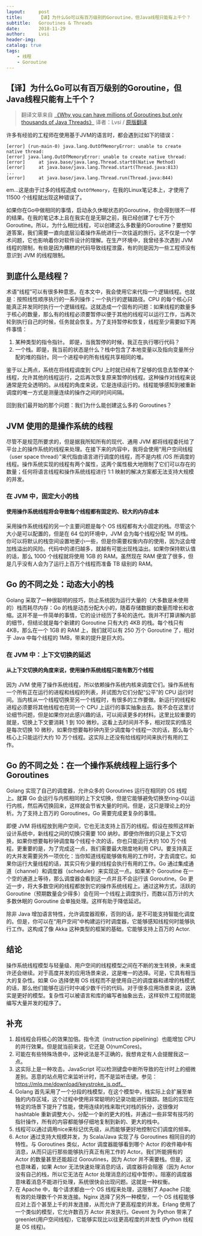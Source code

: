 ```yaml
---
layout:     post
title:      【译】为什么Go可以有百万级别的Goroutine，但Java线程只能有上千个？
subtitle:   Goroutines & Threads
date:       2018-11-29
author:     Lvsi
header-img: 
catalog: true
tags:
    - 线程
    - Goroutine
---
```


## 【译】为什么Go可以有百万级别的Goroutine，但Java线程只能有上千个？

> 翻译文章来自 [《Why you can have millions of Goroutines but only thousands of Java Threads》](https://rcoh.me/posts/why-you-can-have-a-million-go-routines-but-only-1000-java-threads/)
> 译者：Lvsi / [原版翻译](https://www.infoq.cn/article/a-million-go-routines-but-only-1000-java-threads)

许多有经验的工程师在使用基于JVM的语言时，都会遇到过如下的错误：

```
[error] (run-main-0) java.lang.OutOfMemoryError: unable to create native thread: 
[error] java.lang.OutOfMemoryError: unable to create native thread: 
[error] 	at java.base/java.lang.Thread.start0(Native Method)
[error] 	at java.base/java.lang.Thread.start(Thread.java:813)
...
[error] 	at java.base/java.lang.Thread.run(Thread.java:844)
```

em...这是由于过多的线程造成 ```OutOfMemory```，在我的Linux笔记本上，才使用了 11500 个线程就出现这种错误了。

如果你在Go中做相同的事情，启动永久休眠状态的Goroutine，你会得到很不一样的结果。在我的笔记本上且在我实在是无聊之前，我已经创建了七千万个Goroutine。所以，为什么相比线程，可以创建这么多数量的Goroutine？要想知道答案，我们需要一直向底层沿着操作系统进行一次往返的旅行。这不仅是一个学术问题，它也影响着你对软件设计的理解。在生产环境中，我曾经多次遇到 JVM 线程的限制，有些是因为糟糕的代码导致线程泄露，有的则是因为一些工程师没有意识到 JVM 的线程限制。

## 到底什么是线程？

术语“线程”可以有很多种意思。在本文中，我会使用它来代指一个逻辑线程。也就是：按照线性顺序执行的一系列操作；一个执行的逻辑路径。CPU 的每个核心只能真正并发同时执行一个逻辑线程。这就造成一个固有的问题：如果线程的数量多于核心的数量，那么有的线程必须要暂停以便于其他的线程可以运行工作，当再次轮到执行自己的时候，任务就会恢复。为了支持暂停和恢复，线程至少需要如下两件事情：

1. 某种类型的指令指针。 即是，当我暂停的时候，我正在执行哪行代码？
2. 一个栈。即是，我当前的状态是什么？栈中包含了本地变量以及指向变量所分配的堆的指针。同一个进程中的所有线程共享相同的堆。

鉴于以上两点，系统在将线程调度到 CPU 上时就已经有了足够的信息去暂停某个线程，允许其他的线程运行，之后再次恢复原来暂停的线程。这种操作对线程来说通常是完全透明的。从线程的角度来说，它是连续运行的。线程能够感知到被重新调度的唯一方式是测量连续的操作之间的时间间隔。

回到我们最开始的那个问题：我们为什么能创建这么多的 Goroutines？

## JVM 使用的是操作系统的线程

尽管不是规范所要求的，但是据我所知所有的现代、通用 JVM 都将线程委托给了平台上的操作系统的线程来处理。在接下来的内容中，我将会使用“用户空间线程（user space thread）”来代指由语言进行调度的线程，而不是内核 /OS 所调度的线程。操作系统实现的线程有两个属性，这两个属性极大地限制了它们可以存在的数量；任何将语言线程和操作系统线程进行 1:1 映射的解决方案都无法支持大规模的并发。

### 在 JVM 中，固定大小的栈

#### 使用操作系统线程将会导致每个线程都有固定的、较大的内存成本

采用操作系统线程的另一个主要问题是每个 OS 线程都有大小固定的栈。尽管这个大小是可以配置的，但是在 64 位的环境中，JVM 会为每个线程分配 1M 的栈。你可以将默认的栈空间设置地更小一些，但是你需要权衡内存的使用，因为这会增加栈溢出的风险。代码中的递归越多，就越有可能出现栈溢出。如果你保持默认值的话，那么 1000 个线程就将使用 1GB 的 RAM。虽然现在 RAM 便宜了很多，但是几乎没有人会为了运行上百万个线程而准备 TB 级别的 RAM。

## Go 的不同之处：动态大小的栈

Golang 采取了一种很聪明的技巧，防止系统因为运行大量的（大多数是未使用的）栈而耗尽内存：Go 的栈是动态分配大小的，随着存储数据的数量而增长和收缩。这并不是一件简单的事情，它的设计经历了多轮的迭代。我并不打算讲解内部的细节，但结论就是每个新建的 Goroutine 只有大约 4KB 的栈。每个栈只有 4KB，那么在一个 1GB 的 RAM 上，我们就可以有 250 万个 Goroutine 了，相对于 Java 中每个线程的 1MB，带来的提升是巨大的。

### 在 JVM 中：上下文切换的延迟

#### 从上下文切换的角度来说，使用操作系统线程只能有数万个线程

因为 JVM 使用了操作系统线程，所以依赖操作系统内核来调度它们。操作系统有一个所有正在运行的进程和线程的列表，并试图为它们分配“公平”的 CPU 运行时间。当内核从一个线程切换至另一个线程时，有很多的工作要做。新运行的线程和进程必须要将其他线程也在同一个 CPU 上运行的事实抽象出去。我不会在这里讨论细节问题，但是如果你对此感兴趣的话，可以阅读更多的材料。这里比较重要的就是，切换上下文要消耗 1 到 100 微秒。这看上去时间并不多，相对现实的情况是每次切换 10 微秒，如果你想要每秒钟内至少调度每个线程一次的话，那么每个核心上只能运行大约 10 万个线程。这实际上还没有给线程时间来执行有用的工作。

## Go 的不同之处：在一个操作系统线程上运行多个 Goroutines

Golang 实现了自己的调度器，允许众多的 Goroutines 运行在相同的 OS 线程上。就算 Go 会运行与内核相同的上下文切换，但是它能够避免切换至ring-0以运行内核，然后再切换回来，这样就会节省大量的时间。但是，这只是理论上的分析。为了支持上百万的 Goroutines，Go 需要完成更复杂的事情。

即便 JVM 将线程放到用户空间，它也无法支持上百万的线程。假设在按照这样新设计系统中，新线程之间的切换只需要 100 纳秒。即便你所做的只是上下文切换，如果你想要每秒钟调度每个线程十次的话，你也只能运行大约 100 万个线程。更重要的是，为了完成这一点，我们需要最大限度地利用 CPU。要支持真正的大并发需要另外一项优化：当你知道线程能够做有用的工作时，才去调度它。如果你运行大量线程的话，其实只有少量的线程会执行有用的工作。Go 通过集成通道（channel）和调度器（scheduler）来实现这一点。如果某个 Goroutine 在一个空的通道上等待，那么调度器会看到这一点并且不会运行该 Goroutine。Go 更近一步，将大多数空闲的线程都放到它的操作系统线程上。通过这种方式，活跃的 Goroutine（预期数量会少得多）会在同一个线程上调度执行，而数以百万计的大多数休眠的 Goroutine 会单独处理。这样有助于降低延迟。

除非 Java 增加语言特性，允许调度器观察，否则的话，是不可能支持智能化调度的。但是，你可以在“用户空间”中构建运行时调度器，它能够感知线程何时能够执行工作。这构成了像 Akka 这种类型的框架的基础，它能够支持上百万的 Actor.

## 结论

操作系统线程模型与轻量级、用户空间的线程模型之间在不断的发生转换，未来或许还会继续。对于高度并发的应用场景来说，这是唯一的选择。可是，它具有相当大的复杂性。如果 Go 选择使用 OS 线程而不是使用自己的调度器和递增的栈模式的话，那么他们能够在运行时中减少数千行的代码。对于很多应用场景来说，这确实是更好的模型。复杂性可以被语言和库的编写者抽象出去，这样软件工程师就能编写大量并发的程序了。

## 补充
1. 超线程会将核心的效果加倍。指令流（instruction pipelining）也能增加 CPU 的并行效果。但是就当前来说，它还是 O(numCores)。
2. 可能在有些特殊场景中，这种说法是不正确的，我想肯定有人会提醒我这一点。
3. 这实际上是一种攻击。JavaScript 可以检测键盘中断所导致的在计时上的细微差别。恶意的站点用它来监听计时，而不是监听击键。参见：https://mlq.me/download/keystroke_js.pdf。
4. Golang 首先采用了一个分段的栈模型，在这个模型中，栈实际上会扩展至单独的内存区域，这个过程中使用非常聪明的记录功能进行跟踪。随后的实现在特定的场景下提升了性能，使用连续的栈来取代对栈的拆分，这很像对 hashtable 重新调整大小，分配一个新的更大的栈，并通过一些非常有技巧的指针操作，所有的内容都能够仔细地复制到新的、更大的栈中。
5. 线程可以通过调用nice来标记优先级，从而能够更好地控制它们调度的频率。
6. Actor 通过支持大规模并发，为 Scala/Java 实现了与 Goroutines 相同目的的特性。与 Goroutines 类似，Actor 调度器能够看到哪个 Actor 的收件箱中有消息，从而只运行那些能够执行真正有用工作的 Actor。我们所能拥有的 Actor 的数量甚至还能超过 Goroutines，因为 Actor 并不需要栈。但是，这也意味着，如果 Actor 无法快速处理消息的话，调度器将会阻塞（因为 Actor 没有自己的栈，所以它无法在 Actor 处理消息的过程中暂停）。阻塞的调度器意味着消息不能进行处理，系统很快会出现问题。这就是一种权衡。
7. 在 Apache 中，每个请求都由一个 OS 线程来处理，这限制了 Apache 只能有效的处理数千个并发连接。Nginx 选择了另外一种模型，一个 OS 线程能够应对上百个甚至上千的并发连接，从而允许了更高程度的并发。Erlang 使用了一个类似的模型，它允许数百万 Actor 并发执行。Gevent 为 Python 带来了 greenlet(用户空间线程)，它能够实现比以往更高程度的并发性 (Python 线程是 OS 线程)。